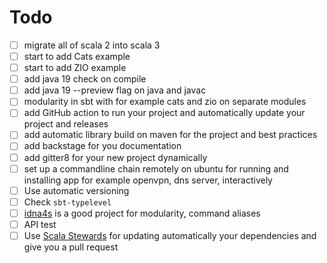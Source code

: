 # Todo

* [ ] migrate all of scala 2 into scala 3
* [ ] start to add Cats example
* [ ] start to add ZIO example
* [ ] add java 19 check on compile
* [ ] add java 19 --preview flag on java and javac
* [ ] modularity in sbt with for example cats and zio on separate modules
* [ ] add GitHub action to run your project and automatically update your project and releases
* [ ] add automatic library build on maven for the project and best practices
* [ ] add backstage for you documentation
* [ ] add gitter8 for your new project dynamically
* [ ] set up a commandline chain remotely on ubuntu for running and installing app for example openvpn, dns server, interactively
* [ ] Use automatic versioning
* [ ] Check `sbt-typelevel`
* [ ] [idna4s](https://github.com/typelevel/idna4s) is a good project for modularity, command aliases
* [ ] API test
* [ ] Use [Scala Stewards](https://github.com/scala-steward-org/scala-steward) for updating automatically your dependencies and give you a pull request
